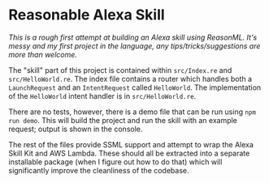 # Reasonable Alexa Skill

_This is a rough first attempt at building an Alexa skill using ReasonML. It's messy and my first project in the language, any tips/tricks/suggestions are more than welcome._

The "skill" part of this project is contained within `src/Index.re` and `src/HelloWorld.re`. The index file
contains a router which handles both a `LaunchRequest` and an `IntentRequest` called `HelloWorld`. The implementation of the
`HelloWorld` intent handler is in `src/HelloWorld.re`.

There are no tests, however, there is a demo file that can be run using `npm run demo`. This will build the project and run
the skill with an example request; output is shown in the console.

The rest of the files provide SSML support and attempt to wrap the Alexa Skill Kit and AWS Lambda. These should all be
extracted into a separate installable package (when I figure out how to do that) which will significantly improve the cleanliness of the codebase.
